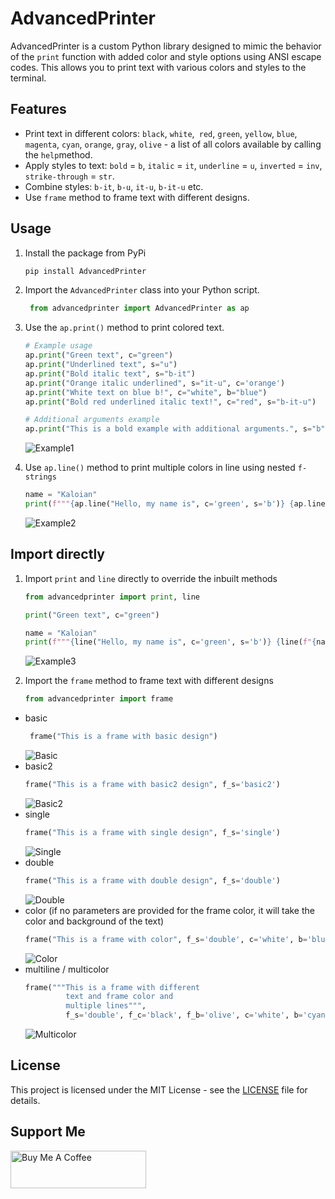 # AdvancedPrinter

AdvancedPrinter is a custom Python library designed to mimic the behavior of the `print` function with added color and style options using ANSI escape codes. This allows you to print text with various colors and styles to the terminal.

## Features

- Print text in different colors: `black`, `white`,` red`, `green`, `yellow`, `blue`, `magenta`, `cyan`, `orange`, `gray`, `olive` - a list of all colors available by calling the `help`method.
- Apply styles to text: `bold` = `b`, `italic` = `it`, `underline` = `u`, `inverted` = `inv`, `strike-through` = `str`.
- Combine styles: `b-it`, `b-u`, `it-u`, `b-it-u` etc.
- Use `frame` method to frame text with different designs.

## Usage

1. Install the package from PyPi
   ```bash
   pip install AdvancedPrinter
   ```
2. Import the `AdvancedPrinter` class into your Python script.
   
   ```python
    from advancedprinter import AdvancedPrinter as ap
   ```

3. Use the `ap.print()` method to print colored text.

   ```python
   # Example usage
   ap.print("Green text", c="green")
   ap.print("Underlined text", s="u")
   ap.print("Bold italic text", s="b-it")
   ap.print("Orange italic underlined", s="it-u", c='orange')
   ap.print("White text on blue b!", c="white", b="blue")
   ap.print("Bold red underlined italic text!", c="red", s="b-it-u")
   
   # Additional arguments example
   ap.print("This is a bold example with additional arguments.", s="b", end="***")
   ```
   ![Example1](https://i.imgur.com/sLSRK2N.png)

4. Use `ap.line()` method to print multiple colors in line using nested `f-strings`

   ```python
   name = "Kaloian"
   print(f"""{ap.line("Hello, my name is", c='green', s='b')} {ap.line(f"{name}", c='blue')} {ap.line("and I'm", c='white')} {ap.line("28", c='red')} {ap.line('years old!', c='magenta')}""", end='***')
   ```
   ![Example2](https://i.imgur.com/E7lAGM6.png)

## Import directly

1. Import `print` and `line` directly to override the inbuilt methods
   
   ```python
   from advancedprinter import print, line
   
   print("Green text", c="green")
   
   name = "Kaloian"
   print(f"""{line("Hello, my name is", c='green', s='b')} {line(f"{name}", c='blue')} {line("and I'm", c='white')} {line("28", c='red')} {line('years old!', c='magenta')}""", end='***')
   ```
   ![Example3](https://i.imgur.com/ONPWHJj.png)

2. Import the `frame` method to frame text with different designs
   ```python
   from advancedprinter import frame
   ```
- basic
  ```python
   frame("This is a frame with basic design")
  ```
  ![Basic](https://i.imgur.com/U7s3Gvc.png) 
- basic2
   ```python
   frame("This is a frame with basic2 design", f_s='basic2')
  ```
  ![Basic2](https://i.imgur.com/rIUXksJ.png) 
- single
   ```python
   frame("This is a frame with single design", f_s='single')
  ```
  ![Single](https://i.imgur.com/bleI3fu.png) 
- double
   ```python
   frame("This is a frame with double design", f_s='double')
  ```
  ![Double](https://i.imgur.com/eJapuu6.png) 
- color (if no parameters are provided for the frame color, it will take the color and background of the text)
   ```python
   frame("This is a frame with color", f_s='double', c='white', b='blue')
  ```
  ![Color](https://i.imgur.com/pXqiIQ1.png) 
- multiline / multicolor
   ```python
   frame("""This is a frame with different
            text and frame color and
            multiple lines""", 
            f_s='double', f_c='black', f_b='olive', c='white', b='cyan', s='b-u-it')
  ```
  ![Multicolor](https://i.imgur.com/eBtGdDc.png) 

## License

This project is licensed under the MIT License - see the [LICENSE](LICENSE) file for details.

## Support Me
<div>
<a href="https://www.buymeacoffee.com/kbkozlev" target="_blank"><img src="https://cdn.buymeacoffee.com/buttons/v2/default-yellow.png" alt="Buy Me A Coffee" style="height: 60px !important;width: 217px !important;" ></a>
</div>